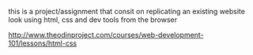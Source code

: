 this is a project/assignment that consit on replicating an existing website look using html, css and dev tools from the browser

http://www.theodinproject.com/courses/web-development-101/lessons/html-css